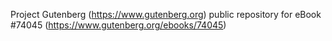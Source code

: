 Project Gutenberg (https://www.gutenberg.org) public repository for
eBook #74045 (https://www.gutenberg.org/ebooks/74045)

